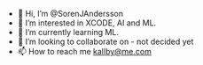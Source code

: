 - 👋 Hi, I’m @SorenJAndersson
- 👀 I’m interested in XCODE, AI and ML.
- 🌱 I’m currently learning ML.
- 💞️ I’m looking to collaborate on - not decided yet
- 📫 How to reach me kallby@me.com

<!---
SorenJAndersson/SorenJAndersson is a ✨ special ✨ repository because its `README.md` (this file) appears on your GitHub profile.
You can click the Preview link to take a look at your changes.
--->
